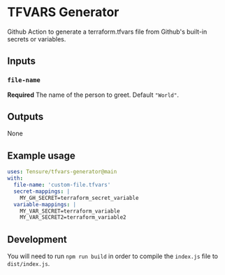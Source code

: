 # TFVARS Generator
Github Action to generate a terraform.tfvars file from Github's built-in secrets or variables.

## Inputs

### `file-name`

**Required** The name of the person to greet. Default `"World"`.

## Outputs

None

## Example usage

```yaml
uses: Tensure/tfvars-generator@main
with:
  file-name: 'custom-file.tfvars'
  secret-mappings: |
    MY_GH_SECRET=terraform_secret_variable
  variable-mappings: |
    MY_VAR_SECRET=terraform_variable
    MY_VAR_SECRET2=terraform_variable2
```

## Development
You will need to run `npm run build` in order to compile the `index.js` file to `dist/index.js`.